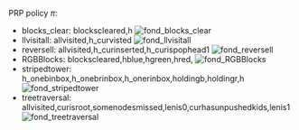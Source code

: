 PRP policy $\pi$:

- blocks_clear: blockscleared,h
  ![fond_blocks_clear](D:\tridu33\tridu33sciArch\GP-QNP-FONDSAS+_Solvers\PRP_planner-for-relevant-policies\solutionsByPRP\fond_blocks_clear.png)
-  llvisitall: allvisited,h_curvisted
  ![fond_llvisitall](D:\tridu33\tridu33sciArch\GP-QNP-FONDSAS+_Solvers\PRP_planner-for-relevant-policies\solutionsByPRP\fond_llvisitall.png)
-  reversell: allvisited,h_curinserted,h_curispophead1
  ![fond_reversell](D:\tridu33\tridu33sciArch\GP-QNP-FONDSAS+_Solvers\PRP_planner-for-relevant-policies\solutionsByPRP\fond_reversell.png)
-  RGBBlocks: blockscleared,hblue,hgreen,hred,
  ![fond_RGBBlocks](D:\tridu33\tridu33sciArch\GP-QNP-FONDSAS+_Solvers\PRP_planner-for-relevant-policies\solutionsByPRP\fond_RGBBlocks.png)
-  stripedtower: h_onebinbox,h_onebrinbox,h_onerinbox,holdingb,holdingr,h
  ![fond_stripedtower](D:\tridu33\tridu33sciArch\GP-QNP-FONDSAS+_Solvers\PRP_planner-for-relevant-policies\solutionsByPRP\fond_stripedtower.png)
-  treetraversal: allvisited,curisroot,somenodesmissed,lenis0,curhasunpushedkids,lenis1
  ![fond_treetraversal](D:\tridu33\tridu33sciArch\GP-QNP-FONDSAS+_Solvers\PRP_planner-for-relevant-policies\solutionsByPRP\fond_treetraversal.png)